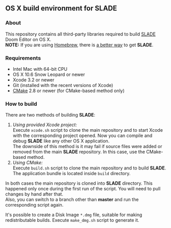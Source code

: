 ## OS X build environment for SLADE

### About
This repository contains all third-party libraries required to build [SLADE](http://slade.mancubus.net/) Doom Editor on OS X.  
**NOTE:** If you are using [Homebrew](http://brew.sh/), there is [a better way](https://github.com/alexey-lysiuk/homebrew-slade/blob/master/README.md) to get **SLADE**.

### Requirements
* Intel Mac with 64-bit CPU
* OS X 10.6 Snow Leopard or newer
* Xcode 3.2 or newer
* Git (installed with the recent versions of Xcode)
* [CMake](http://www.cmake.org/) 2.8 or newer (for CMake-based method only)

### How to build
There are two methods of building **SLADE**:

1. _Using provided Xcode project:_  
Execute `xcode.sh` script to clone the main repository and to start Xcode with the corresponding project opened. Now you can compile and debug **SLADE** like any other OS X application.  
The downside of this method is it may fail if source files were added or removed from the main **SLADE** repository. In this case, use the CMake-based method.
2. _Using CMake:_  
Execute `build.sh` script to clone the main repository and to build **SLADE**. The application bundle is located inside `build` directory.

In both cases the main repository is cloned into **SLADE** directory. This happened only once during the first run of the script. You will need to pull changes by hand after that.  
Also, you can switch to a branch other than **master** and run the corresponding script again.

It's possible to create a Disk Image `*.dmg` file, suitable for making redistributable builds. Execute `make_dmg.sh` script to generate it.
